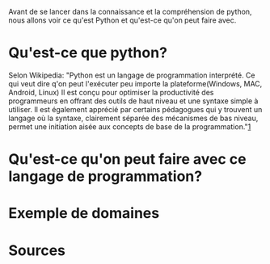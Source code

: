 Avant de se lancer dans la connaissance et la compréhension de python, nous allons  voir ce qu'est Python et qu'est-ce qu'on peut faire avec.

# Qu'est-ce que python?
Selon Wikipedia:
"Python est un langage de programmation interprété.
Ce qui veut dire q'on peut l'exécuter peu importe la plateforme(Windows, MAC, Android, Linux)
Il est conçu pour optimiser la productivité des programmeurs en offrant des outils de haut niveau et une syntaxe simple à utiliser.
Il est également apprécié par certains pédagogues qui y trouvent un langage où la syntaxe, 
clairement séparée des mécanismes de bas niveau, permet une initiation aisée aux concepts de base de la programmation."[1]

# Qu'est-ce qu'on peut faire avec ce langage de programmation?


# Exemple de domaines

# Sources
[1]:https://fr.wikipedia.org/wiki/Python_(langage)
